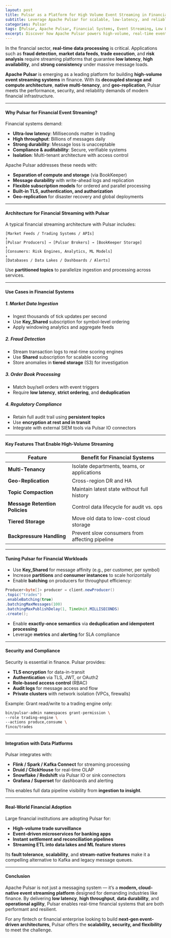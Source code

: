 ```yaml
---
layout: post
title: Pulsar as a Platform for High Volume Event Streaming in Financial Systems
subtitle: Leverage Apache Pulsar for scalable, low-latency, and reliable event streaming in real-time financial applications
categories: Pulsar
tags: [Pulsar, Apache Pulsar, Financial Systems, Event Streaming, Low Latency, High Volume, FinTech]
excerpt: Discover how Apache Pulsar powers high-volume, real-time event streaming for financial systems. Learn about architecture design, message durability, compliance, and scalability best practices.
---
```

In the financial sector, **real-time data processing** is critical. Applications such as **fraud detection**, **market data feeds**, **trade execution**, and **risk analysis** require streaming platforms that guarantee **low latency**, **high availability**, and **strong consistency** under massive message loads.

**Apache Pulsar** is emerging as a leading platform for building **high-volume event streaming systems** in finance. With its **decoupled storage and compute architecture**, **native multi-tenancy**, and **geo-replication**, Pulsar meets the performance, security, and reliability demands of modern financial infrastructure.

---

#### Why Pulsar for Financial Event Streaming?

Financial systems demand:

- **Ultra-low latency**: Milliseconds matter in trading
- **High throughput**: Billions of messages daily
- **Strong durability**: Message loss is unacceptable
- **Compliance & auditability**: Secure, verifiable systems
- **Isolation**: Multi-tenant architecture with access control

Apache Pulsar addresses these needs with:

- **Separation of compute and storage** (via BookKeeper)
- **Message durability** with write-ahead logs and replication
- **Flexible subscription models** for ordered and parallel processing
- **Built-in TLS, authentication, and authorization**
- **Geo-replication** for disaster recovery and global deployments

---

#### Architecture for Financial Streaming with Pulsar

A typical financial streaming architecture with Pulsar includes:

```
[Market Feeds / Trading Systems / APIs]  
↓  
[Pulsar Producers] → [Pulsar Brokers] → [BookKeeper Storage]  
↓  
[Consumers: Risk Engines, Analytics, ML Models]  
↓  
[Databases / Data Lakes / Dashboards / Alerts]
```

Use **partitioned topics** to parallelize ingestion and processing across services.

---

#### Use Cases in Financial Systems

##### 1. **Market Data Ingestion**
- Ingest thousands of tick updates per second
- Use **Key_Shared** subscription for symbol-level ordering
- Apply windowing analytics and aggregate feeds

##### 2. **Fraud Detection**
- Stream transaction logs to real-time scoring engines
- Use **Shared** subscription for scalable scoring
- Store anomalies in **tiered storage** (S3) for investigation

##### 3. **Order Book Processing**
- Match buy/sell orders with event triggers
- Require **low latency**, **strict ordering**, and **deduplication**

##### 4. **Regulatory Compliance**
- Retain full audit trail using **persistent topics**
- Use **encryption at rest and in transit**
- Integrate with external SIEM tools via Pulsar IO connectors

---

#### Key Features That Enable High-Volume Streaming

| Feature                        | Benefit for Financial Systems                    |
|-------------------------------|--------------------------------------------------|
| **Multi-Tenancy**             | Isolate departments, teams, or applications      |
| **Geo-Replication**           | Cross-region DR and HA                           |
| **Topic Compaction**          | Maintain latest state without full history       |
| **Message Retention Policies**| Control data lifecycle for audit vs. ops         |
| **Tiered Storage**            | Move old data to low-cost cloud storage          |
| **Backpressure Handling**     | Prevent slow consumers from affecting pipeline   |

---

#### Tuning Pulsar for Financial Workloads

- Use **Key_Shared** for message affinity (e.g., per customer, per symbol)
- Increase **partitions** and **consumer instances** to scale horizontally
- Enable **batching** on producers for throughput efficiency:

```java
Producer<byte[]> producer = client.newProducer()
.topic("trades")
.enableBatching(true)
.batchingMaxMessages(100)
.batchingMaxPublishDelay(1, TimeUnit.MILLISECONDS)
.create();
```

- Enable **exactly-once semantics** via **deduplication and idempotent processing**
- Leverage **metrics** and **alerting** for SLA compliance

---

#### Security and Compliance

Security is essential in finance. Pulsar provides:

- **TLS encryption** for data-in-transit
- **Authentication** via TLS, JWT, or OAuth2
- **Role-based access control** (RBAC)
- **Audit logs** for message access and flow
- **Private clusters** with network isolation (VPCs, firewalls)

Example: Grant read/write to a trading engine only:

```bash
bin/pulsar-admin namespaces grant-permission \
--role trading-engine \
--actions produce,consume \
finco/trades
```

---

#### Integration with Data Platforms

Pulsar integrates with:

- **Flink / Spark / Kafka Connect** for streaming processing
- **Druid / ClickHouse** for real-time OLAP
- **Snowflake / Redshift** via Pulsar IO or sink connectors
- **Grafana / Superset** for dashboards and alerting

This enables full data pipeline visibility from **ingestion to insight**.

---

#### Real-World Financial Adoption

Large financial institutions are adopting Pulsar for:

- **High-volume trade surveillance**
- **Event-driven microservices for banking apps**
- **Instant settlement and reconciliation pipelines**
- **Streaming ETL into data lakes and ML feature stores**

Its **fault tolerance**, **scalability**, and **stream-native features** make it a compelling alternative to Kafka and legacy message queues.

---

#### Conclusion

Apache Pulsar is not just a messaging system — it’s a **modern, cloud-native event streaming platform** designed for demanding industries like finance. By delivering **low latency**, **high throughput**, **data durability**, and **operational agility**, Pulsar enables real-time financial systems that are both performant and resilient.

For any fintech or financial enterprise looking to build **next-gen event-driven architectures**, Pulsar offers the **scalability, security, and flexibility** to meet the challenge.
